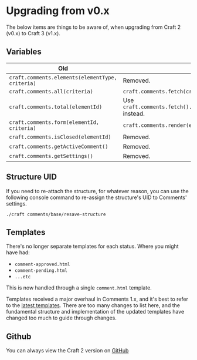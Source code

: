 # Upgrading from v0.x
The below items are things to be aware of, when upgrading from Craft 2 (v0.x) to Craft 3 (v1.x).

## Variables

Old | New
--- | ---
`craft.comments.elements(elementType, criteria)` | Removed.
`craft.comments.all(criteria)` | `craft.comments.fetch(criteria).all()`
`craft.comments.total(elementId)` | Use `craft.comments.fetch().elementId(elementId).count()` instead.
`craft.comments.form(elementId, criteria)` | `craft.comments.render(elementId, criteria)`
`craft.comments.isClosed(elementId)` | Removed.
`craft.comments.getActiveComment()` | Removed.
`craft.comments.getSettings()` | Removed.

## Structure UID
If you need to re-attach the structure, for whatever reason, you can use the following console command to re-assign the structure's UID to Comments' settings.

```
./craft comments/base/resave-structure
```

## Templates
There's no longer separate templates for each status. Where you might have had:

- `comment-approved.html`
- `comment-pending.html`
- `...etc`

This is now handled through a single `comment.html` template.

Templates received a major overhaul in Comments 1.x, and it's best to refer to the [latest templates](https://github.com/verbb/comments/blob/craft-4/src/templates/_special/comments.html). There are too many changes to list here, and the fundamental structure and implementation of the updated templates have changed too much to guide through changes.

## Github
You can always view the Craft 2 version on [GitHub](https://github.com/verbb/comments/blob/craft-2/comments)